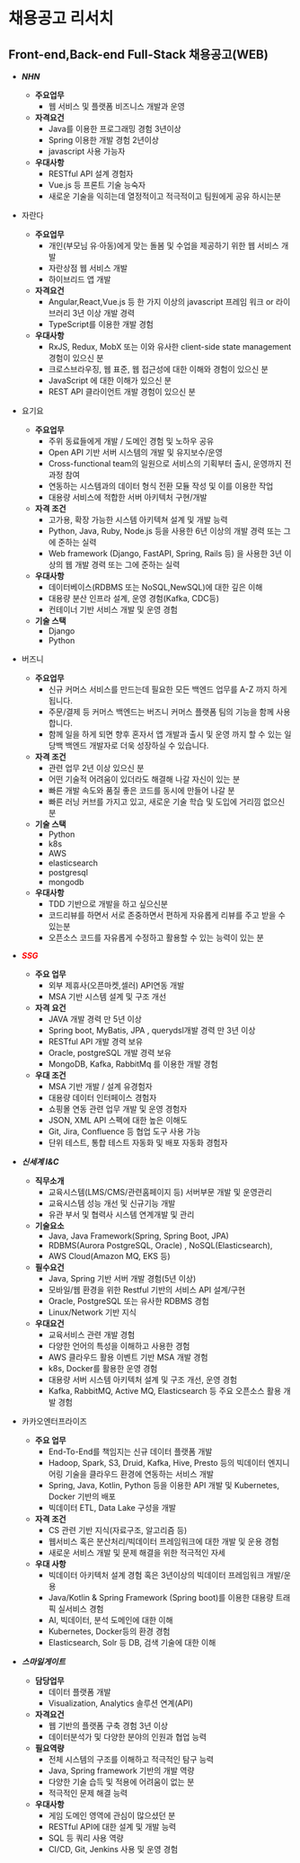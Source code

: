 # **채용공고 리서치**

## Front-end,Back-end Full-Stack 채용공고(WEB)

- ***NHN*** 
  - **주요업무**
    - 웹 서비스 및 플랫폼 비즈니스 개발과 운영
  - **자격요건**
    - Java를 이용한 프로그래밍 경험 3년이상
    - Spring 이용한 개발 경험 2년이상
    - javascript 사용 가능자
  - **우대사항**
    - RESTful API 설계 경험자
    - Vue.js 등 프론트 기술 능숙자
    - 새로운 기술을 익히는데 열정적이고 적극적이고 팀원에게 공유 하시는분
- 자란다
  - **주요업무**
    - 개인(부모님 유·아동)에게 맞는 돌봄 및 수업을 제공하기 위한 웹 서비스 개발
    - 자란상점 웹 서비스 개발
    - 하이브리드 앱 개발
  - **자격요건**
    - Angular,React,Vue.js 등 한 가지 이상의 javascript 프레임 워크 or 라이브러리 3년 이상 개발 경력
    - TypeScript를 이용한 개발 경험
  - **우대사항**
    - RxJS, Redux, MobX 또는 이와 유사한 client-side state management 경험이 있으신 분
    - 크로스브라우징, 웹 표준, 웹 접근성에 대한 이해와 경험이 있으신 분
    - JavaScript 에 대한 이해가 있으신 분
    - REST API 클라이언트 개발 경험이 있으신 분
- 요기요
  - **주요업무**
    - 주위 동료들에게 개발 / 도메인 경험 및 노하우 공유
    - Open API 기반 서버 시스템의 개발 및 유지보수/운영
    - Cross-functional team의 일원으로 서비스의 기획부터 출시, 운영까지 전 과정 참여
    - 연동하는 시스템과의 데이터 형식 전환 모듈 작성 및 이를 이용한 작업
    - 대용량 서비스에 적합한 서버 아키텍처 구현/개발
  - **자격 조건**
    - 고가용, 확장 가능한 시스템 아키텍쳐 설계 및 개발 능력
    - Python, Java, Ruby, Node.js 등을 사용한 6년 이상의 개발 경력 또는 그에 준하는 실력
    - Web framework (Django, FastAPI, Spring, Rails 등) 을 사용한 3년 이상의 웹 개발 경력 또는 그에 준하는 실력
  - **우대사항**
    - 데이터베이스(RDBMS 또는 NoSQL,NewSQL)에 대한 깊은 이해
    - 대용량 분산 인프라 설계, 운영 경험(Kafka, CDC등)
    - 컨테이너 기반 서비스 개발 및 운영 경험
  - **기술 스택**
    - Django
    - Python
- 버즈니
  - **주요업무**
    - 신규 커머스 서비스를 만드는데 필요한 모든 백엔드 업무를 A-Z 까지 하게 됩니다.
    - 주문/결제 등 커머스 백엔드는 버즈니 커머스 플랫폼 팀의 기능을 함께 사용합니다.
    - 함께 일을 하게 되면 향후 혼자서 앱 개발과 출시 및 운영 까지 할 수 있는 일당백 백엔드 개발자로 더욱 성장하실 수 있습니다.
  - **자격 조건**
    - 관련 업무 2년 이상 있으신 분
    - 어떤 기술적 어려움이 있더라도 해결해 나갈 자신이 있는 분
    - 빠른 개발 속도와 품질 좋은 코드를 동시에 만들어 나갈 분
    - 빠른 러닝 커브를 가지고 있고, 새로운 기술 학습 및 도입에 거리낌 없으신 분
  - **기술 스택**
    - Python
    - k8s
    - AWS
    - elasticsearch
    - postgresql
    - mongodb
  - **우대사항**
    - TDD 기반으로 개발을 하고 싶으신분
    - 코드리뷰를 하면서 서로 존중하면서 편하게 자유롭게 리뷰를 주고 받을 수 있는분
    - 오픈소스 코드를 자유롭게 수정하고 활용할 수 있는 능력이 있는 분
- <span style=color:red>***SSG***</span>
  - **주요 업무**
    - 외부 제휴사(오픈마켓,셀러) API연동 개발
    - MSA 기반 시스템 설계 및 구조 개선
  - **자격 요건**
    -  JAVA 개발 경력 만 5년 이상
    - Spring boot, MyBatis, JPA , querydsl개발 경력 만 3년 이상
    - RESTful API 개발 경력 보유
    - Oracle, postgreSQL 개발 경력 보유
    - MongoDB, Kafka, RabbitMq 를 이용한 개발 경험 
  - **우대 조건**
    - MSA 기반 개발 / 설계 유경험자
    - 대용량 데이터 인터페이스 경험자
    - 쇼핑몰 연동 관련 업무 개발 및 운영 경험자
    - JSON, XML API 스펙에 대한 높은 이해도
    - Git, Jira, Confluence 등 협업 도구 사용 가능
    - 단위 테스트, 통합 테스트 자동화 및 배포 자동화 경험자

- ***신세계 I&C***
  - **직무소개**
    - 교육시스템(LMS/CMS/관련홈페이지 등) 서버부문 개발 및 운영관리
    - 교육시스템 성능 개선 및 신규기능 개발
    - 유관 부서 및 협력사 시스템 연계개발 및 관리
  - **기술요소**
    - Java, Java Framework(Spring, Spring Boot, JPA)
    - RDBMS(Aurora PostgreSQL, Oracle) , NoSQL(Elasticsearch),
    - AWS Cloud(Amazon MQ, EKS 등)
  - **필수요건**
    - Java, Spring 기반 서버 개발 경험(5년 이상)
    - 모바일/웹 환경을 위한 Restful 기반의 서비스 API 설계/구현
    -  Oracle, PostgreSQL 또는 유사한 RDBMS 경험
    - Linux/Network 기반 지식
  - **우대요건**
    - 교육서비스 관련 개발 경험
    -  다양한 언어의 특성을 이해하고 사용한 경험
    - AWS 클라우드 활용 이벤트 기반 MSA 개발 경험
    - k8s, Docker를 활용한 운영 경험
    - 대용량 서버 시스템 아키텍처 설계 및 구조 개선, 운영 경험
    - Kafka, RabbitMQ, Active MQ, Elasticsearch 등 주요 오픈소스 활용 개발 경험

- 카카오엔터프라이즈
  - **주요 업무**
    - End-To-End를 책임지는 신규 데이터 플랫폼 개발
    - Hadoop, Spark, S3, Druid, Kafka, Hive, Presto 등의 빅데이터 엔지니어링 기술을 클라우드 환경에 연동하는 서비스 개발
    - Spring, Java, Kotlin, Python 등을 이용한 API 개발 및 Kubernetes, Docker 기반의 배포
    - 빅데이터 ETL, Data Lake 구성을 개발
  - **자격 조건**
    - CS 관련 기반 지식(자료구조, 알고리즘 등)
    - 웹서비스 혹은 분산처리/빅데이터 프레임워크에 대한 개발 및 운용 경험
    - 새로운 서비스 개발 및 문제 해결을 위한 적극적인 자세
  - **우대 사항**
    - 빅데이터 아키텍처 설계 경험 혹은 3년이상의 빅데이터 프레임워크 개발/운용
    - Java/Kotlin & Spring Framework (Spring boot)를 이용한 대용량 트래픽 실서비스 경험
    - AI, 빅데이터, 분석 도메인에 대한 이해
    - Kubernetes, Docker등의 환경 경험
    - Elasticsearch, Solr 등 DB, 검색 기술에 대한 이해

- ***스마일게이트***
  - **담당업무**
    - 데이터 플랫폼 개발
    -  Visualization, Analytics 솔루션 연계(API)
  - **자격요건**
    - 웹 기반의 플랫폼 구축 경험 3년 이상
    - 데이터분석가 및 다양한 분야의 인원과 협업 능력
  - **필요역량**
    -  전체 시스템의 구조를 이해하고 적극적인 탐구 능력
    - Java, Spring framework 기반의 개발 역량
    - 다양한 기술 습득 및 적용에 어려움이 없는 분
    - 적극적인 문제 해결 능력
  - **우대사항**
    - 게임 도메인 영역에 관심이 많으셨던 분
    - RESTful API에 대한 설계 및 개발 능력
    -  SQL 등 쿼리 사용 역량
    -  CI/CD, Git, Jenkins 사용 및 운영 경험
